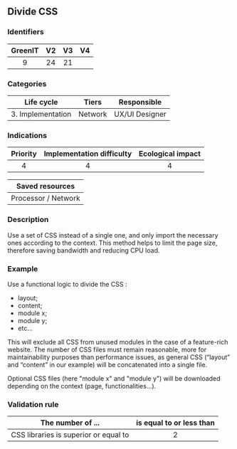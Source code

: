 ## Divide CSS

### Identifiers

| GreenIT |  V2  |  V3  |  V4  |
|:-------:|:----:|:----:|:----:|
|   9   | 24  | 21  |      |

### Categories

| Life cycle |  Tiers  |  Responsible  |
|:---------:|:----:|:----:|
| 3. Implementation | Network | UX/UI Designer |

### Indications

| Priority |      Implementation difficulty       |  Ecological impact    |
|:-------------------:|:-------------------------:|:---------------------:|
| 4 | 4 | 4 |

|Saved resources                                    |
|:----------------------------------------------------------:|
|  Processor / Network  |

### Description

Use a set of CSS instead of a single one, and only import the necessary ones according to the context. This method helps to limit the page size, therefore saving bandwidth and reducing CPU load.

### Example

Use a functional logic to divide the CSS :
  - layout;
  - content;
  - module x;
  - module y;
  - etc...

This will exclude all CSS from unused modules in the case of a feature-rich website.
The number of CSS files must remain reasonable, more for maintainability purposes than performance issues,
as general CSS (“layout” and “content” in our example) will be concatenated into a single file.

Optional CSS files (here "module x" and "module y") will be downloaded depending on the context (page, functionalities...).


### Validation rule

| The number of ...     | is equal to or less than   |  
|-------------------|:-------------------------:|
| CSS libraries is superior or equal to  | 2  |
